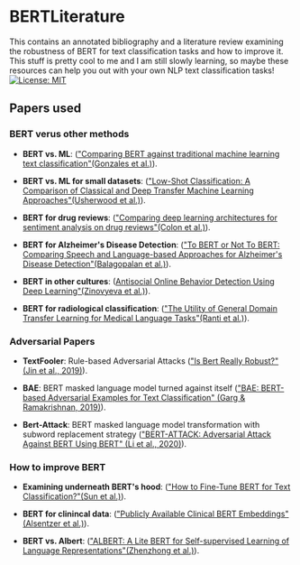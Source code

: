 # BERTLiterature
This contains an annotated bibliography and a literature review examining the robustness of BERT for text classification tasks and how to improve it. This stuff is pretty cool to me and I am still slowly learning, so maybe these resources can help you out with your own NLP text classification tasks! [![License: MIT](https://img.shields.io/badge/License-MIT-yellow.svg)](https://opensource.org/licenses/MIT)

## Papers used 

### BERT verus other methods
- **BERT vs. ML**: (["Comparing BERT against traditional machine learning text classification"(Gonzales et al.)](https://arxiv.org/abs/2005.13012)).

- **BERT vs. ML for small datasets**: (["Low-Shot Classification: A Comparison of Classical and Deep Transfer Machine Learning Approaches"(Usherwood et al.)](https://arxiv.org/abs/1907.07543)).
- **BERT for drug reviews**: (["Comparing deep learning architectures for sentiment analysis on drug reviews"(Colon et al.)](https://www.sciencedirect.com/science/article/pii/S1532046420301672?casa_token=y_yrQlPLUo4AAAAA:TU4SWv2AXialGiaYbkJbEC7oaUD76N63CM1Q4wNxV05iiC7_VUvoVHZbyqesEeNxWFDzkxTU)).

- **BERT for Alzheimer's Disease Detection**: (["To BERT or Not To BERT: Comparing Speech and Language-based Approaches for Alzheimer's Disease Detection"(Balagopalan et al.)](https://arxiv.org/abs/2008.01551)).

- **BERT in other cultures**: ([Antisocial Online Behavior Detection Using Deep Learning"(Zinovyeva
 et al.)](https://www.researchgate.net/publication/342764307_Antisocial_Online_Behavior_Detection_Using_Deep_Learning)).

- **BERT for radiological classification**: (["The Utility of General Domain Transfer Learning for Medical Language Tasks"(Ranti et al.)](https://arxiv.org/abs/2002.06670)).

### Adversarial Papers
- **TextFooler**: Rule-based Adversarial Attacks (["Is Bert Really Robust?" (Jin et al., 2019)](https://arxiv.org/abs/1907.11932)).

-  **BAE**: BERT masked language model turned against itself (["BAE: BERT-based Adversarial Examples for Text Classification" (Garg & Ramakrishnan, 2019)](https://arxiv.org/abs/2004.01970)).

- **Bert-Attack**: BERT masked language model transformation with subword replacement strategy (["BERT-ATTACK: Adversarial Attack Against BERT Using BERT" (Li et al., 2020)](https://arxiv.org/abs/2004.09984)).

### How to improve BERT
- **Examining underneath BERT's hood**: (["How to Fine-Tune BERT for Text Classification?"(Sun et al.)](https://arxiv.org/abs/1905.05583)).

- **BERT for clinincal data**: (["Publicly Available Clinical BERT Embeddings"(Alsentzer et al.)](https://arxiv.org/abs/1904.03323)).

- **BERT vs. Albert**: (["ALBERT: A Lite BERT for Self-supervised Learning of Language Representations"(Zhenzhong et al.)](https://arxiv.org/abs/1909.11942)).
